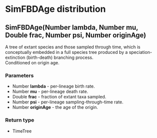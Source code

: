 SimFBDAge distribution
======================
SimFBDAge(Number **lambda**, Number **mu**, Double **frac**, Number **psi**, Number **originAge**)
--------------------------------------------------------------------------------------------------

A tree of extant species and those sampled through time, which is conceptually embedded in a full species tree produced by a speciation-extinction (birth-death) branching process.<br>Conditioned on origin age.

### Parameters

- Number **lambda** - per-lineage birth rate.
- Number **mu** - per-lineage death rate.
- Double **frac** - fraction of extant taxa sampled.
- Number **psi** - per-lineage sampling-through-time rate.
- Number **originAge** - the age of the origin.

### Return type

- TimeTree



